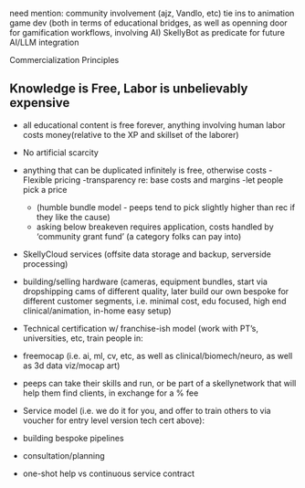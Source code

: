 need mention:
 community involvement (ajz, Vandlo, etc)
tie ins to animation game dev (both in terms of educational bridges, as well as openning door for gamification workflows, involving AI)
SkellyBot as predicate for future AI/LLM integration

Commercialization 
Principles

## **Knowledge is Free, Labor is unbelievably expensive**

- all educational content is free forever, anything involving human labor costs money(relative to the XP and skillset of the laborer)
- No artificial scarcity

- anything that can be duplicated infinitely is free, otherwise costs
-Flexible pricing 
-transparency re: base costs and margins
-let people pick a price 
    - (humble bundle model - peeps tend to pick slightly higher than rec if they like the cause) 
    - asking below breakeven requires application, costs handled by ‘community grant fund’ (a category folks can pay into)
- SkellyCloud services (offsite data storage and backup, serverside processing)
- building/selling hardware (cameras, equipment bundles, start via dropshipping cams of different quality, later build our own bespoke for different customer segments, i.e. minimal cost, edu focused, high end clinical/animation, in-home easy setup)
- Technical certification w/ franchise-ish model (work with PT’s, universities, etc, train people in: 
- freemocap (i.e. ai, ml, cv, etc, as well as clinical/biomech/neuro, as well as 3d data viz/mocap art) 
- peeps can take their skills and run, or be part of a skellynetwork that will help them find clients, in exchange for a % fee
- Service model (i.e. we do it for you, and offer to train others to via voucher for entry level version tech cert above):
- building bespoke pipelines
- consultation/planning
- one-shot help vs continuous service contract

